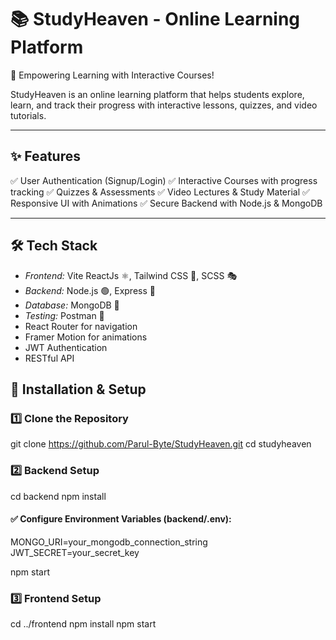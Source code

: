 # 📚 StudyHeaven - Online Learning Platform

🚀 Empowering Learning with Interactive Courses!

StudyHeaven is an online learning platform that helps students explore, learn, and track their progress with interactive lessons, quizzes, and video tutorials.




---

## ✨ Features

✅ User Authentication (Signup/Login)
✅ Interactive Courses with progress tracking
✅ Quizzes & Assessments
✅ Video Lectures & Study Material
✅ Responsive UI with Animations
✅ Secure Backend with Node.js & MongoDB


---

## 🛠 Tech Stack
 
- *Frontend:* Vite ReactJs ⚛, Tailwind CSS 🎨, SCSS 🎭  
- *Backend:* Node.js 🟢, Express 🚂  
- *Database:* MongoDB 🍃   
- *Testing:* Postman 📮  
- React Router for navigation
- Framer Motion for animations
- JWT Authentication
- RESTful API


## 🚀 Installation & Setup

### 1️⃣ Clone the Repository

git clone https://github.com/Parul-Byte/StudyHeaven.git
cd studyheaven

### 2️⃣ Backend Setup

cd backend
npm install

#### ✅ Configure Environment Variables (backend/.env):

MONGO_URI=your_mongodb_connection_string
JWT_SECRET=your_secret_key

npm start

### 3️⃣ Frontend Setup

cd ../frontend
npm install
npm start
